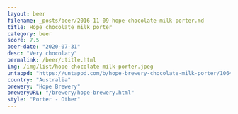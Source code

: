 ```yaml
---
layout: beer
filename: _posts/beer/2016-11-09-hope-chocolate-milk-porter.md
title: Hope chocolate milk porter
category: beer
score: 7.5
beer-date: "2020-07-31"
desc: "Very chocolaty"
permalink: /beer/:title.html
img: /img/list/hope-chocolate-milk-porter.jpeg
untappd: "https://untappd.com/b/hope-brewery-chocolate-milk-porter/1064539"
country: "Australia"
brewery: "Hope Brewery"
breweryURL: "/brewery/hope-brewery.html"
style: "Porter - Other"
---
```

